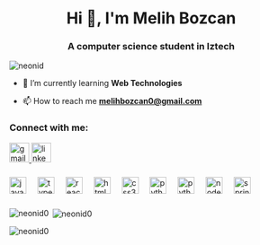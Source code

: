 <h1 align="center">Hi 👋, I'm Melih Bozcan</h1>
<h3 align="center">A computer science student in Iztech</h3>

<p align="left"> <img src="https://komarev.com/ghpvc/?username=neonid&label=Profile%20views&color=0e75b6&style=flat" alt="neonid" /> </p>

- 🌱 I’m currently learning **Web Technologies**

- 📫 How to reach me **melihbozcan0@gmail.com**

<h3 align="left">Connect with me:</h3>
<div align="left">
  <a href="mailto:melihbozcan0@gmail.com">
  <img src="https://img.shields.io/static/v1?message=Gmail&logo=gmail&label=&color=D14836&logoColor=white&labelColor=&style=for-the-badge" height="35" alt="gmail logo"  />
  </a>
  <a href="https://www.linkedin.com/in/yunus-melih-bozcan-3515a9299" target="_blank">
    <img src="https://img.shields.io/static/v1?message=LinkedIn&logo=linkedin&label=&color=0077B5&logoColor=white&labelColor=&style=for-the-badge" height="35" alt="linkedin logo"  />
  </a>
</div>

###

<div align="left">
  <img src="https://cdn.jsdelivr.net/gh/devicons/devicon/icons/javascript/javascript-original.svg" height="30" alt="javascript logo"  />
  <img width="12" />
  <img src="https://cdn.jsdelivr.net/gh/devicons/devicon/icons/typescript/typescript-original.svg" height="30" alt="typescript logo"  />
  <img width="12" />
  <img src="https://cdn.jsdelivr.net/gh/devicons/devicon/icons/react/react-original.svg" height="30" alt="react logo"  />
  <img width="12" />
  <img src="https://cdn.jsdelivr.net/gh/devicons/devicon/icons/html5/html5-original.svg" height="30" alt="html5 logo"  />
  <img width="12" />
  <img src="https://cdn.jsdelivr.net/gh/devicons/devicon/icons/css3/css3-original.svg" height="30" alt="css3 logo"  />
  <img width="12" />
  <img src="https://cdn.jsdelivr.net/gh/devicons/devicon/icons/java/java-original.svg" height="30" alt="python logo"  />
  <img width="12" />
  <img src="https://cdn.jsdelivr.net/gh/devicons/devicon/icons/python/python-original.svg" height="30" alt="python logo"  />
  <img width="12" />
  <img src="https://cdn.jsdelivr.net/gh/devicons/devicon/icons/nodejs/nodejs-original.svg" height="30" alt="nodejs logo"  />
  <img width="12" />
  <img src="https://cdn.jsdelivr.net/gh/devicons/devicon/icons/spring/spring-original.svg" height="30" alt="spring logo"  />
  <img width="12" />
</div>

###

<p><img align="left" src="https://github-readme-stats.vercel.app/api/top-langs?username=neonid0&show_icons=true&locale=en&layout=compact&bg_color=000000&text_color=ffffff&title_color=ff5733&icon_color=00ff00" alt="neonid0" /></p>

<p>&nbsp;<img align="center" src="https://github-readme-stats.vercel.app/api?username=neonid0&show_icons=true&locale=en&bg_color=000000&text_color=ffffff&title_color=ff5733&icon_color=00ff00" alt="neonid0"/></p>

<p><img align="center" src="https://github-readme-streak-stats.herokuapp.com/?user=neonid0&theme=dark" alt="neonid0"/></p>


